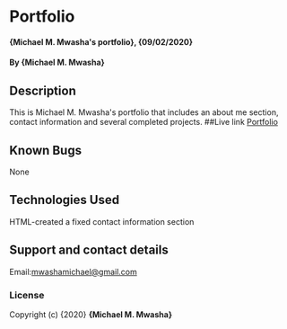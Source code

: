 # Portfolio
#### {Michael M. Mwasha's portfolio}, {09/02/2020}
#### By **{Michael M. Mwasha}**
## Description
This is Michael M. Mwasha's portfolio that includes an about me section, contact information and several completed projects. 
##Live link
[Portfolio](https://kanashi-senshi.github.io/portfolio/)
## Known Bugs
None
## Technologies Used
HTML-created a fixed contact information section
## Support and contact details
Email:mwashamichael@gmail.com
### License
Copyright (c) {2020} **{Michael M. Mwasha}**
